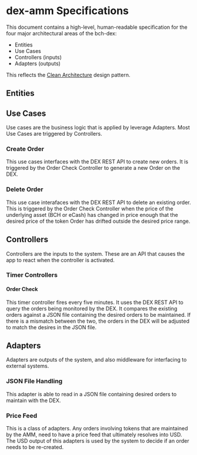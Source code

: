 # dex-amm Specifications

This document contains a high-level, human-readable specification for the four major architectural areas of the bch-dex:

- Entities
- Use Cases
- Controllers (inputs)
- Adapters (outputs)

This reflects the [Clean Architecture](https://bafybeiajggd4zju7oen627bcy5l32hrxqomoqzvwqfir6phzgducozksv4.ipfs.dweb.link/blog/clean-architecture) design pattern.

## Entities

## Use Cases
Use cases are the business logic that is applied by leverage Adapters. Most Use Cases are triggered by Controllers.

### Create Order
This use cases interfaces with the DEX REST API to create new orders. It is triggered by the Order Check Controller to generate a new Order on the DEX.

### Delete Order
This use case interafaces with the DEX REST API to delete an existing order. This is triggered by the Order Check Controller when the price of the underlying asset (BCH or eCash) has changed in price enough that the desired price of the token Order has drifted outside the desired price range.

## Controllers
Controllers are the inputs to the system. These are an API that causes the app to react when the controller is activated.

### Timer Controllers

#### Order Check
This timer controller fires every five minutes. It uses the DEX REST API to query the orders being monitored by the DEX. It compares the existing orders against a JSON file containing the desired orders to be maintained. If there is a mismatch between the two, the orders in the DEX will be adjusted to match the desires in the JSON file.

## Adapters
Adapters are outputs of the system, and also middleware for interfacing to external systems.

### JSON File Handling
This adapter is able to read in a JSON file containing desired orders to maintain with the DEX.

### Price Feed
This is a class of adapters. Any orders involving tokens that are maintained by the AMM, need to have a price feed that ultimately resolves into USD. The USD output of this adapters is used by the system to decide if an order needs to be re-created.
